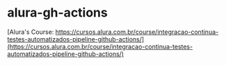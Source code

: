 # alura-gh-actions
[Alura's Course: https://cursos.alura.com.br/course/integracao-continua-testes-automatizados-pipeline-github-actions/](https://cursos.alura.com.br/course/integracao-continua-testes-automatizados-pipeline-github-actions/)
